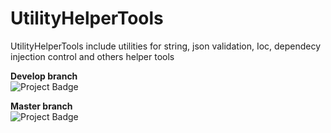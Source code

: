 # UtilityHelperTools
UtilityHelperTools include utilities for string, json validation, Ioc, dependecy injection control and others helper tools

<strong>Develop branch</strong><br />
<img src="https://ci.appveyor.com/api/projects/status/github/alexandrebl/UtilityHelperTools?branch=develop&svg=true" alt="Project Badge" with="300">

<strong>Master branch</strong><br />
<img src="https://ci.appveyor.com/api/projects/status/github/alexandrebl/UtilityHelperTools?branch=master&svg=true" alt="Project Badge" with="300">
